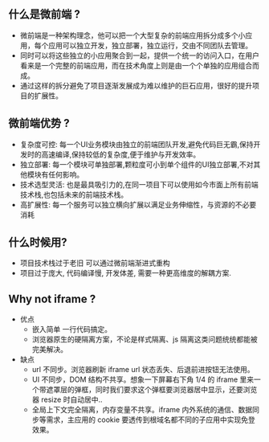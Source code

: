 ## 什么是微前端 ?
- 微前端是一种架构理念，他可以把一个大型复杂的前端应用拆分成多个小应用，每个应用可以独立开发，独立部署，独立运行，交由不同团队去管理。
- 同时可以将这些独立的小应用聚合到一起，提供一个统一的访问入口，在用户看来是一个完整的前端应用，而在技术角度上则是由一个个单独的应用组合而成。
- 通过这样的拆分避免了项目逐渐发展成为难以维护的巨石应用，很好的提升项目的扩展性。
  
## 微前端优势 ?
- 复杂度可控: 每一个UI业务模块由独立的前端团队开发,避免代码巨无霸,保持开发时的高速编译,保持较低的复杂度,便于维护与开发效率。
- 独立部署: 每一个模块可单独部署,颗粒度可小到单个组件的UI独立部署,不对其他模块有任何影响。
- 技术选型灵活: 也是最具吸引力的,在同一项目下可以使用如今市面上所有前端技术栈,也包括未来的前端技术栈。
- 高扩展性: 每一个服务可以独立横向扩展以满足业务伸缩性，与资源的不必要消耗

## 什么时候用?
- 项目技术栈过于老旧 可以通过微前端渐进式重构
- 项目过于庞大, 代码编译慢, 开发体差, 需要一种更高维度的解耦方案.

## Why not iframe ?
- 优点
  - 嵌入简单 一行代码搞定。
  - 浏览器原生的硬隔离方案，不论是样式隔离、js 隔离这类问题统统都能被完美解决。
- 缺点
  - url 不同步。浏览器刷新 iframe url 状态丢失、后退前进按钮无法使用。
  - UI 不同步，DOM 结构不共享。想象一下屏幕右下角 1/4 的 iframe 里来一个带遮罩层的弹框，同时我们要求这个弹框要浏览器居中显示，还要浏览器 resize 时自动居中..
  - 全局上下文完全隔离，内存变量不共享。iframe 内外系统的通信、数据同步等需求，主应用的 cookie 要透传到根域名都不同的子应用中实现免登效果。
